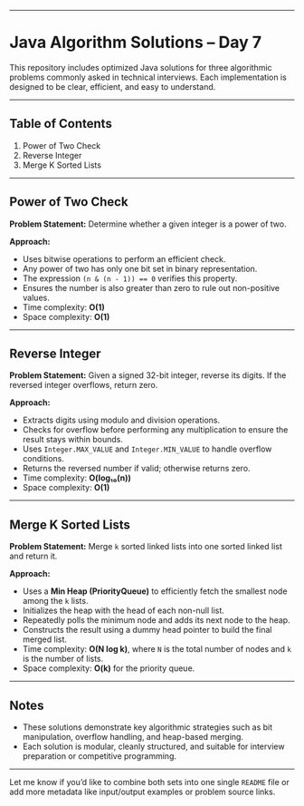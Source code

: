 
---

# Java Algorithm Solutions – Day 7

This repository includes optimized Java solutions for three algorithmic problems commonly asked in technical interviews. Each implementation is designed to be clear, efficient, and easy to understand.

---

## Table of Contents

1. Power of Two Check
2. Reverse Integer
3. Merge K Sorted Lists

---

## Power of Two Check

**Problem Statement:**
Determine whether a given integer is a power of two.

**Approach:**

* Uses bitwise operations to perform an efficient check.
* Any power of two has only one bit set in binary representation.
* The expression `(n & (n - 1)) == 0` verifies this property.
* Ensures the number is also greater than zero to rule out non-positive values.
* Time complexity: **O(1)**
* Space complexity: **O(1)**

---

## Reverse Integer

**Problem Statement:**
Given a signed 32-bit integer, reverse its digits. If the reversed integer overflows, return zero.

**Approach:**

* Extracts digits using modulo and division operations.
* Checks for overflow before performing any multiplication to ensure the result stays within bounds.
* Uses `Integer.MAX_VALUE` and `Integer.MIN_VALUE` to handle overflow conditions.
* Returns the reversed number if valid; otherwise returns zero.
* Time complexity: **O(log₁₀(n))**
* Space complexity: **O(1)**

---

## Merge K Sorted Lists

**Problem Statement:**
Merge `k` sorted linked lists into one sorted linked list and return it.

**Approach:**

* Uses a **Min Heap (PriorityQueue)** to efficiently fetch the smallest node among the `k` lists.
* Initializes the heap with the head of each non-null list.
* Repeatedly polls the minimum node and adds its next node to the heap.
* Constructs the result using a dummy head pointer to build the final merged list.
* Time complexity: **O(N log k)**, where `N` is the total number of nodes and `k` is the number of lists.
* Space complexity: **O(k)** for the priority queue.

---

## Notes

* These solutions demonstrate key algorithmic strategies such as bit manipulation, overflow handling, and heap-based merging.
* Each solution is modular, cleanly structured, and suitable for interview preparation or competitive programming.

---

Let me know if you’d like to combine both sets into one single `README` file or add more metadata like input/output examples or problem source links.
